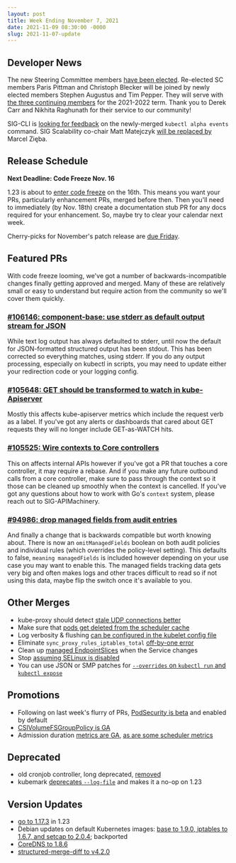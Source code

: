 ```yaml
---
layout: post
title: Week Ending November 7, 2021
date: 2021-11-09 08:30:00 -0000
slug: 2021-11-07-update
---
```


## Developer News

The new Steering Committee members [have been elected](https://elections.k8s.io/app/elections/2021/results/). Re-elected SC members Paris Pittman and Christoph Blecker will be joined by newly elected members Stephen Augustus and Tim Pepper.  They will serve with [the three continuing members](https://github.com/kubernetes/community/tree/master/committee-steering) for the 2021-2022 term. Thank you to Derek Carr and Nikhita Raghunath for their service to our community!

SIG-CLI is [looking for feedback](https://groups.google.com/g/kubernetes-dev/c/DqurOF-cnRs) on the newly-merged `kubectl alpha events` command. SIG Scalability co-chair Matt Matejczyk [will be replaced by](https://groups.google.com/g/kubernetes-dev/c/FSxFYbTw3bc) Marcel Zięba.

## Release Schedule

**Next Deadline: Code Freeze Nov. 16**

1.23 is about to [enter code freeze](https://groups.google.com/g/kubernetes-dev/c/eet3UIYBq6Q) on the 16th. This means you want your PRs, particularly enhancement PRs, merged before then.  Then you'll need to immediately (by Nov. 18th) create a documentation stub PR for any docs required for your enhancement.  So, maybe try to clear your calendar next week.

Cherry-picks for November's patch release are [due Friday](https://groups.google.com/g/kubernetes-dev/c/g9GJlwQaI8U).

## Featured PRs

With code freeze looming, we've got a number of backwards-incompatible changes finally getting approved and merged. Many of these are relatively small or easy to understand but require action from the community so we'll cover them quickly.

### [#106146: component-base: use stderr as default output stream for JSON](https://github.com/kubernetes/kubernetes/pull/106146)

While text log output has always defaulted to stderr, until now the default for JSON-formatted structured output has been stdout. This has been corrected so everything matches, using stderr. If you do any output processing, especially on kubectl in scripts, you may need to update either your redirection code or your logging config.

### [#105648: GET should be transformed to watch in kube-Apiserver](https://github.com/kubernetes/kubernetes/pull/105648)

Mostly this affects kube-apiserver metrics which include the request verb as a label. If you've got any alerts or dashboards that cared about GET requests they will no longer include GET-as-WATCH hits.

### [#105525: Wire contexts to Core controllers](https://github.com/kubernetes/kubernetes/pull/105525)

This on affects internal APIs however if you've got a PR that touches a core controller, it may require a rebase. And if you make any future outbound calls from a core controller, make sure to pass through the context so it those can be cleaned up smoothly when the context is cancelled. If you've got any questions about how to work with Go's `context` system, please reach out to SIG-APIMachinery.

### [#94986: drop managed fields from audit entries](https://github.com/kubernetes/kubernetes/pull/94986)

And finally a change that is backwards compatible but worth knowing about. There is now an `omitManagedFields` boolean on both audit policies and individual rules (which overrides the policy-level setting). This defaults to false, `meaning managedFields` is included however depending on your use case you may want to enable this. The managed fields tracking data gets very big and often makes logs and other traces difficult to read so if not using this data, maybe flip the switch once it's available to you.

## Other Merges

* kube-proxy should detect [stale UDP connections better](https://github.com/kubernetes/kubernetes/pull/106163)
* Make sure that [pods get deleted from the scheduler cache](https://github.com/kubernetes/kubernetes/pull/106102)
* Log verbosity & flushing [can be configured in the kubelet config file](https://github.com/kubernetes/kubernetes/pull/106090)
* Eliminate `sync_proxy_rules_iptables_total` [off-by-one error](https://github.com/kubernetes/kubernetes/pull/106030)
* Clean up [managed EndpointSlices](https://github.com/kubernetes/kubernetes/pull/105997) when the Service changes
* Stop [assuming SELinux is disabled](https://github.com/kubernetes/kubernetes/pull/105934)
* You can use JSON or SMP patches for [`--overrides` on `kubectl run` and `kubectl expose`](https://github.com/kubernetes/kubernetes/pull/105140)

## Promotions

* Following on last week's flurry of PRs, [PodSecurity is beta](https://github.com/kubernetes/kubernetes/pull/106089) and enabled by default
* [CSIVolumeFSGroupPolicy is GA](https://github.com/kubernetes/kubernetes/pull/105940)
* Admission duration [metrics are GA](https://github.com/kubernetes/kubernetes/pull/106122), [as are some scheduler metrics](https://github.com/kubernetes/kubernetes/pull/105941)

## Deprecated

* old cronjob controller, long deprecated, [removed](https://github.com/kubernetes/kubernetes/pull/106126)
* kubemark [deprecates `--log-file`](https://github.com/kubernetes/kubernetes/pull/106150) and makes it a no-op on 1.23

## Version Updates

* [go to 1.17.3](https://github.com/kubernetes/kubernetes/pull/106209) in 1.23
* Debian updates on default Kubernetes images: [base to 1.9.0, iptables to 1.6.7, and setcap to 2.0.4](https://github.com/kubernetes/kubernetes/pull/106143); backported
* [CoreDNS to 1.8.6](https://github.com/kubernetes/kubernetes/pull/106091)
* [structured-merge-diff to v4.2.0](https://github.com/kubernetes/kubernetes/pull/105983)

